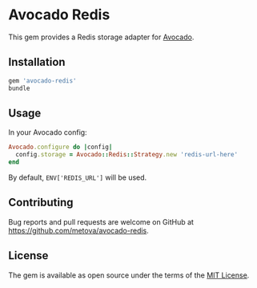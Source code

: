 # Avocado Redis

This gem provides a Redis storage adapter for [Avocado](https://github.com/metova/avocado).

## Installation

```ruby
gem 'avocado-redis'
bundle
```

## Usage

In your Avocado config:

```ruby
Avocado.configure do |config|
  config.storage = Avocado::Redis::Strategy.new 'redis-url-here'
end
```

By default, `ENV['REDIS_URL']` will be used.

## Contributing

Bug reports and pull requests are welcome on GitHub at https://github.com/metova/avocado-redis.

## License

The gem is available as open source under the terms of the [MIT License](http://opensource.org/licenses/MIT).

